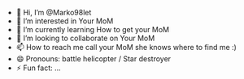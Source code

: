 - 👋 Hi, I’m @Marko98let
- 👀 I’m interested in Your MoM
- 🌱 I’m currently learning How to get your MoM
- 💞️ I’m looking to collaborate on Your MoM
- 📫 How to reach me call your MoM she knows where to find me :)
- 😄 Pronouns: battle helicopter / Star destroyer
- ⚡ Fun fact: ...

<!---
Marko98let/Marko98let is a ✨ special ✨ repository because its `README.md` (this file) appears on your GitHub profile.
You can click the Preview link to take a look at your changes.
--->
